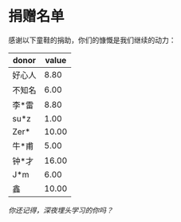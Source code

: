 # 捐赠名单

感谢以下童鞋的捐助，你们的慷慨是我们继续的动力：

| donor | value |
| -- | -- |
| 好心人 | 8.80 |
| 不知名 | 6.00 |
| 李*雷 | 8.80 |
| su*z | 1.00 |
| Zer* | 10.00 |
| 牛*甫 | 5.00 |
| 钟*才 | 16.00 |
| J*m | 6.00 |
| 鑫 | 10.00 |


*你还记得，深夜埋头学习的你吗？*